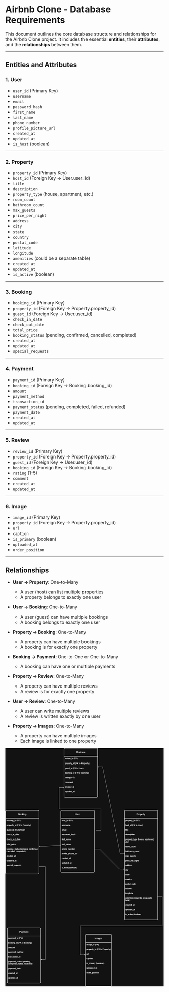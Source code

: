 # Airbnb Clone - Database Requirements

This document outlines the core database structure and relationships for the Airbnb Clone project. It includes the essential **entities**, their **attributes**, and the **relationships** between them.

---

## Entities and Attributes

### 1. User

- `user_id` (Primary Key)  
- `username`  
- `email`  
- `password_hash`  
- `first_name`  
- `last_name`  
- `phone_number`  
- `profile_picture_url`  
- `created_at`  
- `updated_at`  
- `is_host` (boolean)

---

### 2. Property

- `property_id` (Primary Key)  
- `host_id` (Foreign Key → User.user_id)  
- `title`  
- `description`  
- `property_type` (house, apartment, etc.)  
- `room_count`  
- `bathroom_count`  
- `max_guests`  
- `price_per_night`  
- `address`  
- `city`  
- `state`  
- `country`  
- `postal_code`  
- `latitude`  
- `longitude`  
- `amenities` (could be a separate table)  
- `created_at`  
- `updated_at`  
- `is_active` (boolean)

---

### 3. Booking

- `booking_id` (Primary Key)  
- `property_id` (Foreign Key → Property.property_id)  
- `guest_id` (Foreign Key → User.user_id)  
- `check_in_date`  
- `check_out_date`  
- `total_price`  
- `booking_status` (pending, confirmed, cancelled, completed)  
- `created_at`  
- `updated_at`  
- `special_requests`

---

### 4. Payment

- `payment_id` (Primary Key)  
- `booking_id` (Foreign Key → Booking.booking_id)  
- `amount`  
- `payment_method`  
- `transaction_id`  
- `payment_status` (pending, completed, failed, refunded)  
- `payment_date`  
- `created_at`  
- `updated_at`

---

### 5. Review

- `review_id` (Primary Key)  
- `property_id` (Foreign Key → Property.property_id)  
- `guest_id` (Foreign Key → User.user_id)  
- `booking_id` (Foreign Key → Booking.booking_id)  
- `rating` (1-5)  
- `comment`  
- `created_at`  
- `updated_at`

---

### 6. Image

- `image_id` (Primary Key)  
- `property_id` (Foreign Key → Property.property_id)  
- `url`  
- `caption`  
- `is_primary` (boolean)  
- `uploaded_at`  
- `order_position`

---

## Relationships

- **User → Property**: One-to-Many  
  - A user (host) can list multiple properties  
  - A property belongs to exactly one user

- **User → Booking**: One-to-Many  
  - A user (guest) can have multiple bookings  
  - A booking belongs to exactly one user

- **Property → Booking**: One-to-Many  
  - A property can have multiple bookings  
  - A booking is for exactly one property

- **Booking → Payment**: One-to-One or One-to-Many  
  - A booking can have one or multiple payments

- **Property → Review**: One-to-Many  
  - A property can have multiple reviews  
  - A review is for exactly one property

- **User → Review**: One-to-Many  
  - A user can write multiple reviews  
  - A review is written exactly by one user
    
- **Property → Images**: One-to-Many
  -  A property can have multiple images
  -  Each image is linked to one property

![ERD](https://github.com/BrianStatesThat/alx-airbnb-database/blob/c20b18841e398c21ba3b26987102bc8464f27658/images/diagram.png?raw=true)
